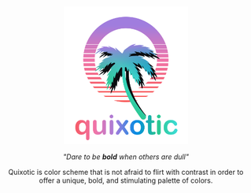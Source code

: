 <p align="center"><img width="50%" src="https://raw.githubusercontent.com/QuixoticCS/.github/main/profile/assets/main.svg"/></p>
<p align="center"><em>"Dare to be <strong>bold</strong> when others are dull"</em></p>

<p align="center">Quixotic is color scheme that is not afraid to flirt with contrast in order to offer a unique, bold, and stimulating palette of colors.</p>


<!--

**Here are some ideas to get you started:**

🙋‍♀️ A short introduction - what is your organization all about?
🌈 Contribution guidelines - how can the community get involved?
👩‍💻 Useful resources - where can the community find your docs? Is there anything else the community should know?
🍿 Fun facts - what does your team eat for breakfast?
🧙 Remember, you can do mighty things with the power of [Markdown](https://docs.github.com/github/writing-on-github/getting-started-with-writing-and-formatting-on-github/basic-writing-and-formatting-syntax)
-->
